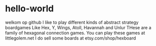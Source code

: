 # hello-world
welkom op github
I like to play different kinds of abstract strategy boardgames
Like Hex, Y, Wings, Atoll, Havannah and Unlur 
THese are a family of hexagonal connection games.
You can play these games at littlegolem.net 
I do sell some boards at etsy.com/shop/hexboard
